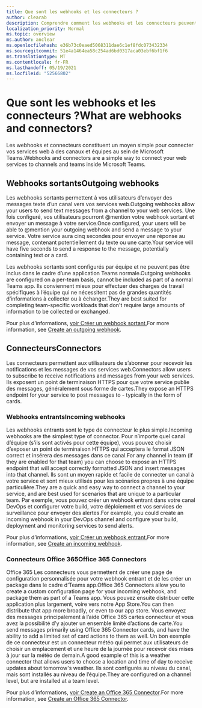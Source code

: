 ```yaml
---
title: Que sont les webhooks et les connecteurs ?
author: clearab
description: Comprendre comment les webhooks et les connecteurs peuvent connecter vos services web au client Teams web.
localization_priority: Normal
ms.topic: overview
ms.author: anclear
ms.openlocfilehash: e36b73c0eaed5068311dae6c1ef8fdc073432334
ms.sourcegitcommit: 51e4a1464ea58c254ad6bd0317aca03ebf6bf1f6
ms.translationtype: MT
ms.contentlocale: fr-FR
ms.lasthandoff: 05/19/2021
ms.locfileid: "52566802"
---
```

# <a name="what-are-webhooks-and-connectors"></a><span data-ttu-id="616d5-103">Que sont les webhooks et les connecteurs ?</span><span class="sxs-lookup"><span data-stu-id="616d5-103">What are webhooks and connectors?</span></span>

<span data-ttu-id="616d5-104">Les webhooks et connecteurs constituent un moyen simple pour connecter vos services web à des canaux et équipes au sein de Microsoft Teams.</span><span class="sxs-lookup"><span data-stu-id="616d5-104">Webhooks and connectors are a simple way to connect your web services to channels and teams inside Microsoft Teams.</span></span> 

## <a name="outgoing-webhooks"></a><span data-ttu-id="616d5-105">Webhooks sortants</span><span class="sxs-lookup"><span data-stu-id="616d5-105">Outgoing webhooks</span></span>

<span data-ttu-id="616d5-106">Les webhooks sortants permettent à vos utilisateurs d’envoyer des messages texte d’un canal vers vos services web.</span><span class="sxs-lookup"><span data-stu-id="616d5-106">Outgoing webhooks allow your users to send text messages from a channel to your web services.</span></span> <span data-ttu-id="616d5-107">Une fois configuré, vos utilisateurs pourront @mention votre webhook sortant et envoyer un message à votre service.</span><span class="sxs-lookup"><span data-stu-id="616d5-107">Once configured, your users will be able to @mention your outgoing webhook and send a message to your service.</span></span> <span data-ttu-id="616d5-108">Votre service aura cinq secondes pour envoyer une réponse au message, contenant potentiellement du texte ou une carte.</span><span class="sxs-lookup"><span data-stu-id="616d5-108">Your service will have five seconds to send a response to the message, potentially containing text or a card.</span></span>

<span data-ttu-id="616d5-109">Les webhooks sortants sont configurés par équipe et ne peuvent pas être inclus dans le cadre d’une application Teams normale.</span><span class="sxs-lookup"><span data-stu-id="616d5-109">Outgoing webhooks are configured on a per-team basis, cannot be included as part of a normal Teams app.</span></span> <span data-ttu-id="616d5-110">Ils conviennent mieux pour effectuer des charges de travail spécifiques à l’équipe qui ne nécessitent pas de grandes quantités d’informations à collecter ou à échanger.</span><span class="sxs-lookup"><span data-stu-id="616d5-110">They are best suited for completing team-specific workloads that don't require large amounts of information to be collected or exchanged.</span></span>

<span data-ttu-id="616d5-111">Pour plus d’informations, [voir Créer un webhook sortant.](~/webhooks-and-connectors/how-to/add-outgoing-webhook.md)</span><span class="sxs-lookup"><span data-stu-id="616d5-111">For more information, see [Create an outgoing webhook](~/webhooks-and-connectors/how-to/add-outgoing-webhook.md).</span></span>

## <a name="connectors"></a><span data-ttu-id="616d5-112">Connecteurs</span><span class="sxs-lookup"><span data-stu-id="616d5-112">Connectors</span></span>

<span data-ttu-id="616d5-113">Les connecteurs permettent aux utilisateurs de s’abonner pour recevoir les notifications et les messages de vos services web.</span><span class="sxs-lookup"><span data-stu-id="616d5-113">Connectors allow users to subscribe to receive notifications and messages from your web services.</span></span> <span data-ttu-id="616d5-114">Ils exposent un point de terminaison HTTPS pour que votre service publie des messages, généralement sous forme de cartes.</span><span class="sxs-lookup"><span data-stu-id="616d5-114">They expose an HTTPS endpoint for your service to post messages to - typically in the form of cards.</span></span>

### <a name="incoming-webhooks"></a><span data-ttu-id="616d5-115">Webhooks entrants</span><span class="sxs-lookup"><span data-stu-id="616d5-115">Incoming webhooks</span></span>

<span data-ttu-id="616d5-116">Les webhooks entrants sont le type de connecteur le plus simple.</span><span class="sxs-lookup"><span data-stu-id="616d5-116">Incoming webhooks are the simplest type of connector.</span></span> <span data-ttu-id="616d5-117">Pour n’importe quel canal d’équipe (s’ils sont activés pour cette équipe), vous pouvez choisir d’exposer un point de terminaison HTTPS qui acceptera le format JSON correct et insérera des messages dans ce canal.</span><span class="sxs-lookup"><span data-stu-id="616d5-117">For any channel in team (if they are enabled for that team) you can choose to expose an HTTPS endpoint that will accept correctly formatted JSON and insert messages into that channel.</span></span> <span data-ttu-id="616d5-118">Ils sont un moyen rapide et facile de connecter un canal à votre service et sont mieux utilisés pour les scénarios propres à une équipe particulière.</span><span class="sxs-lookup"><span data-stu-id="616d5-118">They are a quick and easy way to connect a channel to your service, and are best used for scenarios that are unique to a particular team.</span></span> <span data-ttu-id="616d5-119">Par exemple, vous pouvez créer un webhook entrant dans votre canal DevOps et configurer votre build, votre déploiement et vos services de surveillance pour envoyer des alertes.</span><span class="sxs-lookup"><span data-stu-id="616d5-119">For example, you could create an incoming webhook in your DevOps channel and configure your build, deployment and monitoring services to send alerts.</span></span>

<span data-ttu-id="616d5-120">Pour plus d’informations, [voir Créer un webhook entrant.](~/webhooks-and-connectors/how-to/add-incoming-webhook.md)</span><span class="sxs-lookup"><span data-stu-id="616d5-120">For more information, see [Create an incoming webhook](~/webhooks-and-connectors/how-to/add-incoming-webhook.md).</span></span>

### <a name="office-365-connectors"></a><span data-ttu-id="616d5-121">Connecteurs Office 365</span><span class="sxs-lookup"><span data-stu-id="616d5-121">Office 365 Connectors</span></span>

<span data-ttu-id="616d5-122">Office 365 Les connecteurs vous permettent de créer une page de configuration personnalisée pour votre webhook entrant et de les créer un package dans le cadre d’Teams app.</span><span class="sxs-lookup"><span data-stu-id="616d5-122">Office 365 Connectors allow you to create a custom configuration page for your incoming webhook, and package them as part of a Teams app.</span></span> <span data-ttu-id="616d5-123">Vous pouvez ensuite distribuer cette application plus largement, voire vers notre App Store.</span><span class="sxs-lookup"><span data-stu-id="616d5-123">You can then distribute that app more broadly, or even to our app store.</span></span> <span data-ttu-id="616d5-124">Vous envoyez des messages principalement à l’aide Office 365 cartes connecteur et vous avez la possibilité d’y ajouter un ensemble limité d’actions de carte.</span><span class="sxs-lookup"><span data-stu-id="616d5-124">You send messages primarily using Office 365 Connector cards, and have the ability to add a limited set of card actions to them as well.</span></span> <span data-ttu-id="616d5-125">Un bon exemple de ce connecteur est un connecteur météo qui permet aux utilisateurs de choisir un emplacement et une heure de la journée pour recevoir des mises à jour sur la météo de demain.</span><span class="sxs-lookup"><span data-stu-id="616d5-125">A good example of this is a weather connector that allows users to choose a location and time of day to receive updates about tomorrow's weather.</span></span> <span data-ttu-id="616d5-126">Ils sont configurés au niveau du canal, mais sont installés au niveau de l’équipe.</span><span class="sxs-lookup"><span data-stu-id="616d5-126">They are configured on a channel level, but are installed at a team level.</span></span>

<span data-ttu-id="616d5-127">Pour plus d’informations, [voir Create an Office 365 Connector](~/webhooks-and-connectors/how-to/connectors-creating.md).</span><span class="sxs-lookup"><span data-stu-id="616d5-127">For more information, see [Create an Office 365 Connector](~/webhooks-and-connectors/how-to/connectors-creating.md).</span></span>
